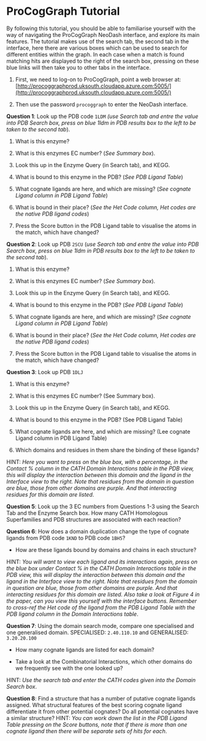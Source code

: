 # ProCogGraph Tutorial

By following this tutorial, you should be able to familiarise yourself with the way of navigating the ProCogGraph NeoDash interface, and explore its main features. The tutorial makes use of the search tab, the second tab in the interface, here there are various boxes which can be used to search for different entities within the graph. In each case when a match is found matching hits are displayed to the right of the search box, pressing on these blue links will then take you to other tabs in the interface.

1. First, we need to log-on to ProCogGraph, point a web browser at: 
   [http://procoggraphprod.uksouth.cloudapp.azure.com:5005/](http://procoggraphprod.uksouth.cloudapp.azure.com:5005/)

2. Then use the password `procoggraph` to enter the NeoDash interface.

**Question 1**: Look up the PDB code `1LDM` *(use Search tab and entre the value into PDB Search box, press on blue 1ldm in PDB results box to the left to be taken to the second tab*).

1. What is this enzyme?

2. What is this enzymes EC number? (*See Summary box*).

3. Look this up in the Enzyme Query (in Search tab), and KEGG. 

4. What is bound to this enzyme in the PDB? (*See PDB Ligand Table*)

5. What cognate ligands are here, and which are missing? (*See cognate Ligand column in PDB Ligand Table*)

6. What is bound in their place? (*See the Het Code column, Het codes are the native PDB ligand codes*)

7. Press the Score button in the PDB Ligand table to visualise the atoms in the match, which have changed?

**Question 2**: Look up PDB `2SCU` (*use Search tab and entre the value into PDB Search box, press on blue 1ldm in PDB results box to the left to be taken to the second tab*).

1. What is this enzyme?

2. What is this enzymes EC number? (*See Summary box*).

3. Look this up in the Enzyme Query (in Search tab), and KEGG. 

4. What is bound to this enzyme in the PDB? (*See PDB Ligand Table*)

5. What cognate ligands are here, and which are missing? (*See cognate Ligand column in PDB Ligand Table*)

6. What is bound in their place? (*See the Het Code column, Het codes are the native PDB ligand codes*)

7. Press the Score button in the PDB Ligand table to visualise the atoms in the match, which have changed?

**Question 3**: Look up PDB `1DLJ`

1. What is this enzyme?

2. What is this enzymes EC number? (See Summary box).

3. Look this up in the Enzyme Query (in Search tab), and KEGG.

4. What is bound to this enzyme in the PDB? (See PDB Ligand Table)

5. What cognate ligands are here, and which are missing? (Lee cognate Ligand column in PDB Ligand Table)

6. Which domains and residues in them share the binding of these ligands? 

HINT: *Here you want to press on the blue box, with a percentage, in the Contact % column in the CATH Domain Interactions table in the PDB view, this will display the interaction between this domain and the ligand in the Interface view to the right. Note that residues from the domain in question are blue, those from other domains are purple. And that interacting residues for this domain are listed*.

**Question 5**: Look up the 3 EC numbers from Questions 1-3 using the Search Tab and the Enzyme Search box. How many CATH Homologous Superfamilies and PDB structures are associated with each reaction?

**Question 6**: How does a domain duplication change the type of cognate ligands from PDB code `1KND` to PDB code `1BH5`?

- How are these ligands bound by domains and chains in each structure?

HINT: *You will want to view each ligand and its interactions again, press on the blue box under Contact % in the CATH Domain Interactions table in the PDB view, this will display the interaction between this domain and the ligand in the Interface view to the right. Note that residues from the domain in question are blue, those from other domains are purple. And that interacting residues for this domain are listed.  Also take a look at Figure 4 in the paper, can you view this yourself with the interface buttons. Remember to cross-ref the Het code of the ligand from the PDB Ligand Table with the PDB ligand column in the Domain Interactions table*.

**Question 7**: Using the domain search mode, compare one specialised and one generalised domain. SPECIALISED: `2.40.110.10` and GENERALISED: `3.20.20.100`

- How many cognate ligands are listed for each domain?

- Take a look at the Combinatorial Interactions, which other domains do we frequently see with the one looked up? 

HINT: *Use the search tab and enter the CATH codes given into the Domain Search box*.

**Question 8**: Find a structure that has a number of putative cognate ligands assigned. What structural features of the best scoring cognate ligand differentiate it from other potential cognates? Do all potential cognates have a similar structure? HINT: *You can work down the list in the PDB Ligand Table pressing on the Score buttons, note that if there is more than one cognate ligand then there will be separate sets of hits for each*.
